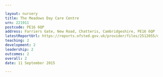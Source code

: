 ```yaml
---

layout: nursery
title: The Meadows Day Care Centre
urn: 221911
postcode: PE16 6QP
address: Farriers Gate, New Road, Chatteris, Cambridgeshire, PE16 6QP
latestReportUrl: https://reports.ofsted.gov.uk/provider/files/2512055/urn/221911.pdf
teaching: 2
development: 2
leadership: 2
outcomes: 2
overall: 2
date: 11 September 2015

---
```

